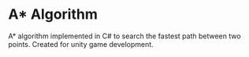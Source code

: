 # A* Algorithm

A* algorithm implemented in C# to search the fastest path between two points. Created for unity game development.
